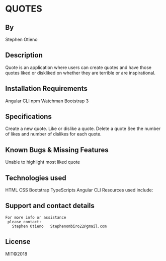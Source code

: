# QUOTES

## By 
Stephen Otieno


## Description
Quote is an application where users can create quotes and have those quotes liked or diskliked on whether they are terrible or are inspirational.



## Installation Requirements
Angular CLI
npm
Watchman
Bootstrap 3



## Specifications
Create a new quote.
Like or dislike a quote.
Delete a quote
See the number of likes and number of dislikes for each quote.


## Known Bugs & Missing Features
Unable to highlight most liked quote


## Technologies used 
HTML
CSS
Bootstrap
TypeScripts
Angular CLI
Resources used include:


## Support and contact details
    For more info or assistance
     please contact:
       Stephen Otieno   Stephenombiro22@gmail.com

## License
MIT©2018
